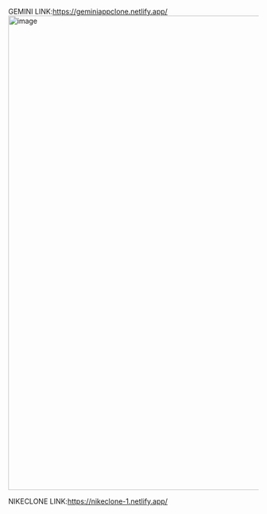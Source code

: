 GEMINI LINK:https://geminiappclone.netlify.app/
<img width="954" alt="image" src="https://github.com/Rohan6473/reactprojects-list/assets/139196988/14b3caa6-a64c-4218-a1c7-eb2bcba63336">


NIKECLONE LINK:https://nikeclone-1.netlify.app/



